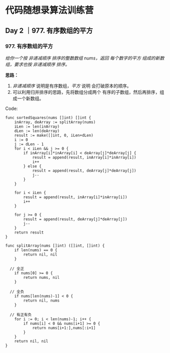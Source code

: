 
#  代码随想录算法训练营

## Day 2 ｜977. 有序数组的平方

### 977. 有序数组的平方
*给你一个按 非递减顺序 排序的整数数组 nums，返回 每个数字的平方 组成的新数组，要求也按 非递减顺序 排序。*

**思路：**
1. _非递减顺序_ 说明是有序数组，_平方_ 说明 会打破原本的顺序。
2. 可以利用归并排序的思路，先将数组分成两个 有序的子数组，然后再排序，组成一个新数组。

Code:
```
func sortedSquares(nums []int) []int {
	inArray, deArray := splitArray(nums)
	iLen := len(inArray)
	dLen := len(deArray)
	result := make([]int, 0, iLen+dLen)
	i := 0
	j := dLen - 1
	for i < iLen && j >= 0 {
		if inArray[i]*inArray[i] < deArray[j]*deArray[j] {
			result = append(result, inArray[i]*inArray[i])
			i++
		} else {
			result = append(result, deArray[j]*deArray[j])
			j--
		}
	}
	
	for i < iLen {
		result = append(result, inArray[i]*inArray[i])
		i++
	}
	
	for j >= 0 {
		result = append(result, deArray[j]*deArray[j])
		j--
	}
	return result
}

func splitArray(nums []int) ([]int, []int) {
	if len(nums) == 0 {
		return nil, nil
	}

  // 全正
	if nums[0] >= 0 {
		return nums, nil
	}

  // 全负
	if nums[len(nums)-1] < 0 {
		return nil, nums
	}

  // 有正有负
	for i := 0; i < len(nums)-1; i++ {
		if nums[i] < 0 && nums[i+1] >= 0 {
			return nums[i+1:],nums[:i+1]
		}
	}
	return nil, nil
}
```

